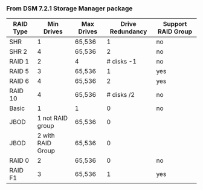 ### From DSM 7.2.1 Storage Manager package

| RAID Type | Min Drives | Max Drives | Drive Redundancy | Support RAID Group |
|---------|---|--------|---|-----|
| SHR     | 1 | 65,536 | 1 | no  |
| SHR 2   | 4 | 65,536 | 2 | no  |
| RAID 1  | 2 | 4      | # disks -1 | no |
| RAID 5  | 3 | 65,536 | 1 | yes  |
| RAID 6  | 4 | 65,536 | 2 | yes  |
| RAID 10 | 4 | 65,536 | # disks /2 | no |
| Basic   | 1 | 1      | 0 | no  |
| JBOD    | 1 not RAID group | 65,536 | 0 |  |
| JBOD    | 2 with RAID Group | 65,536 | 0 |  |
| RAID 0  | 2 | 65,536 | 0 | no  |
| RAID F1 | 3 | 65,536 | 1 | yes |
